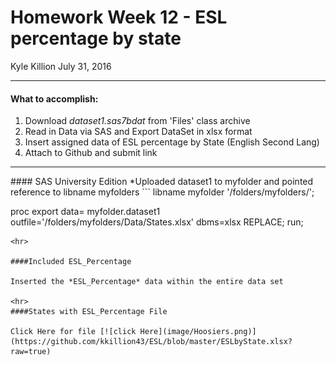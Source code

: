 # Homework Week 12 - ESL percentage by state
Kyle Killion
July 31, 2016

<hr>

#### What to accomplish:

1. Download *dataset1.sas7bdat* from 'Files' class archive
2. Read in Data via SAS and Export DataSet in xlsx format
3. Insert assigned data of ESL percentage by State (English Second Lang)
4. Attach to Github and submit link


<hr>
#### SAS University Edition
*Uploaded dataset1 to myfolder and pointed reference to libname myfolders
```
libname myfolder '/folders/myfolders/';

proc export
data= myfolder.dataset1
outfile='/folders/myfolders/Data/States.xlsx'
dbms=xlsx
REPLACE;
run;
```
<hr>

####Included ESL_Percentage

Inserted the *ESL_Percentage* data within the entire data set

<hr>
####States with ESL_Percentage File

Click Here for file [![click Here](image/Hoosiers.png)](https://github.com/kkillion43/ESL/blob/master/ESLbyState.xlsx?raw=true)
